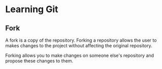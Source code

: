# Learning Git
## Fork
A fork is a copy of the repository. Forking a repository allows the user to makes changes to the project without affecting the original repository.

Forking allows you to make changes on someone else's repository and propose these changes to them.


